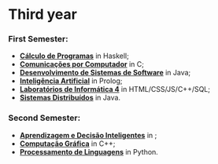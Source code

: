 # Third year

### First Semester:
 - **[Cálculo de Programas](https://github.com/AndreFGSilva/University-projects/tree/main/Third%20year/CP)** in Haskell;
 - **[Comunicações por Computador]()** in C;
 - **[Desenvolvimento de Sistemas de Software]()** in Java;
 - **[Inteligência Artificial]()** in Prolog;
 - **[Laboratórios de Informática 4]()** in HTML/CSS/JS/C++/SQL;
 - **[Sistemas Distribuídos]()** in Java.

### Second Semester:
 - **[Aprendizagem e Decisão Inteligentes]()** in ;
 - **[Computação Gráfica]()** in C++;
 - **[Processamento de Linguagens]()** in Python.
